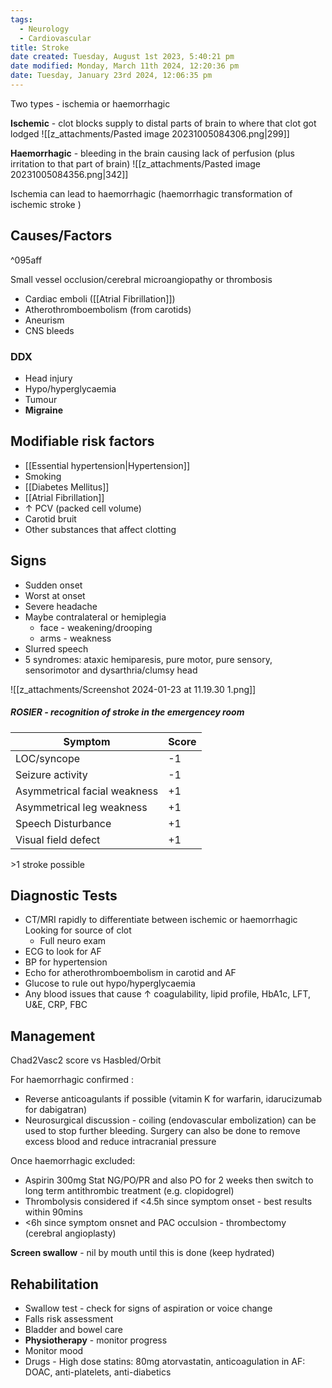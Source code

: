 ```yaml
---
tags:
  - Neurology
  - Cardiovascular
title: Stroke
date created: Tuesday, August 1st 2023, 5:40:21 pm
date modified: Monday, March 11th 2024, 12:20:36 pm
date: Tuesday, January 23rd 2024, 12:06:35 pm
---
```


Two types - ischemia or haemorrhagic

**Ischemic** - clot blocks supply to distal parts of brain to where that clot got lodged
![[z_attachments/Pasted image 20231005084306.png|299]]


**Haemorrhagic** - bleeding in the brain causing lack of perfusion (plus irritation to that part of brain)
![[z_attachments/Pasted image 20231005084356.png|342]] 


Ischemia can lead to haemorrhagic (haemorrhagic transformation of ischemic stroke )

## Causes/Factors

^095aff

Small vessel occlusion/cerebral microangiopathy or thrombosis 
- Cardiac emboli ([[Atrial Fibrillation]])
- Atherothromboembolism (from carotids)
- Aneurism
- CNS bleeds

### DDX

- Head injury
- Hypo/hyperglycaemia
- Tumour
- **Migraine**

## Modifiable risk factors
- [[Essential hypertension|Hypertension]]
- Smoking
- [[Diabetes Mellitus]]
- [[Atrial Fibrillation]]
- $\uparrow$ PCV (packed cell volume)
- Carotid bruit
- Other substances that affect clotting

## Signs

- Sudden onset
- Worst at onset
- Severe headache
- Maybe contralateral or hemiplegia
  - face - weakening/drooping
  - arms - weakness
- Slurred speech
- 5 syndromes: ataxic hemiparesis, pure motor, pure sensory, sensorimotor and dysarthria/clumsy head

![[z_attachments/Screenshot 2024-01-23 at 11.19.30 1.png]]
##### ROSIER - recognition of stroke in the emergencey room

| Symptom | Score |
| ---- | ---- |
| LOC/syncope | -1 |
| Seizure activity | -1 |
| Asymmetrical facial weakness | +1 |
| Asymmetrical leg weakness | +1 |
| Speech Disturbance | +1 |
| Visual field defect | +1 |
\>1 stroke possible 
## Diagnostic Tests

- CT/MRI rapidly to differentiate between ischemic or haemorrhagic
  Looking for source of clot
  - Full neuro exam
- ECG to look for AF
- BP for hypertension
- Echo for atherothromboembolism in carotid and AF
- Glucose to rule out hypo/hyperglycaemia
- Any blood issues that cause $\uparrow$ coagulability, lipid profile, HbA1c, LFT, U&E, CRP, FBC


## Management

Chad2Vasc2 score vs Hasbled/Orbit

For haemorrhagic confirmed :
- Reverse anticoagulants if possible (vitamin K for warfarin, idarucizumab for dabigatran)
- Neurosurgical discussion -  coiling (endovascular embolization) can be used to stop further bleeding. Surgery can also be done to remove excess blood and reduce intracranial pressure


Once haemorrhagic excluded:

- Aspirin 300mg Stat NG/PO/PR and also PO for 2 weeks then switch to long term antithrombic treatment (e.g. clopidogrel)
- Thrombolysis considered if <4.5h since symptom onset - best results within 90mins
- <6h since symptom onsnet and PAC occulsion - thrombectomy (cerebral angioplasty)

**Screen swallow** - nil by mouth until this is done (keep hydrated)

## Rehabilitation 

- Swallow test - check for signs of aspiration or voice change
- Falls risk assessment
- Bladder and bowel care
- **Physiotherapy** - monitor progress 
- Monitor mood
- Drugs - High dose statins: 80mg atorvastatin, anticoagulation in AF: DOAC, anti-platelets, anti-diabetics 
